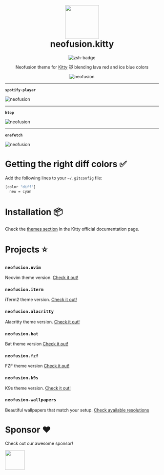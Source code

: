 <div align="center">
    <h1>
        <img src="https://i.ibb.co/M1qx4Ng/logo.jpg" width="110" />
        <br />neofusion.kitty
    </h1>
</div>

<p align="center">
    <img src="https://img.shields.io/badge/Kitty-714628.svg?style=for-the-badge&logo=gnome-terminal&logoColor=black" alt="zsh-badge" />
</p>

<p align="center">
    Neofusion theme for <a href="https://sw.kovidgoyal.net/kitty/#" target="_blank">Kitty</a> 🐱 blending lava red and ice blue colors
</p>

<p align="center">
    <img src="https://i.ibb.co/ZXbMJ5J/neofusion-kitty-1.png" alt="neofusion" />
    <hr/>
    <p><b><code>spotify-player</code></b></p>
    <img src="https://i.ibb.co/34qBQYK/neofusion-kitty-2.png" alt="neofusion" />
    <hr/>
    <p><b><code>htop</code></b></p>
    <img src="https://i.ibb.co/F5Y63cb/neofusion-kitty-3.png" alt="neofusion" />
    <hr />
    <p><b><code>onefetch</code></b></p>
    <img src="https://i.ibb.co/LRYWnTQ/neofusion-kitty-4.png" alt="neofusion" />
</p>

# Getting the right diff colors ✅

Add the following lines to your `~/.gitconfig` file:

```bash
[color "diff"]
  new = cyan
```

# Installation 📦

Check the [themes section](https://sw.kovidgoyal.net/kitty/kittens/themes/#how-it-works) in the Kitty official documentation page.

# Projects ⭐

### `neofusion.nvim`

Neovim theme version. [Check it out!](https://github.com/diegoulloao/neofusion.nvim)

### `neofusion.iterm`

iTerm2 theme version. [Check it out!](https://github.com/diegoulloao/neofusion.iterm)

### `neofusion.alacritty`

Alacritty theme version. [Check it out!](https://github.com/diegoulloao/neofusion.alacritty)

### `neofusion.bat`

Bat theme version [Check it out!](https://github.com/diegoulloao/neofusion.bat/)

### `neofusion.fzf`

FZF theme version [Check it out!](https://github.com/diegoulloao/neofusion.fzf/)

### `neofusion.k9s`

K9s theme version. [Check it out!](https://github.com/diegoulloao/neofusion.k9s)

### `neofusion-wallpapers`

Beautiful wallpapers that match your setup. [Check available resolutions](https://github.com/diegoulloao/neofusion-wallpapers?tab=readme-ov-file)

# Sponsor ❤️

Check out our awesome sponsor!

<div>
  <a href="https://github.com/NeckBeardPrince" target="_blank">
    <img src="https://avatars.githubusercontent.com/u/6558867" width="64" height="64" />
  </a>
</div>
